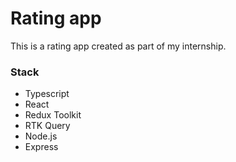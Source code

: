 # Rating app

This is a rating app created as part of my internship.

### Stack

- Typescript
- React
- Redux Toolkit
- RTK Query
- Node.js
- Express